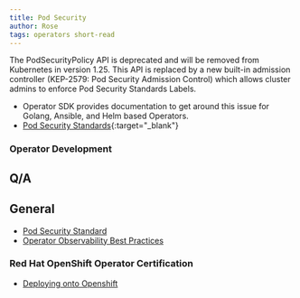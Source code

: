 ```yaml
---
title: Pod Security
author: Rose
tags: operators short-read
---
```


The PodSecurityPolicy API is deprecated and will be removed from Kubernetes in version 1.25. This API is replaced by a new built-in admission controller (KEP-2579: Pod Security Admission Control) which allows cluster admins to enforce Pod Security Standards Labels.

* Operator SDK provides documentation to get around this issue for Golang, Ansible, and Helm based Operators.
* [Pod Security Standards](https://sdk.operatorframework.io/docs/best-practices/pod-security-standards/){:target="_blank"}

### Operator Development

## Q/A

## General
* [Pod Security Standard](./doc/operator/podsecuritystandards)
* [Operator Observability Best Practices](https://github.com/sradco/operator-sdk/blob/af8e6383b2d50d4cc2c2c98a1b067c16f85a1c83/website/content/en/docs/best-practices/observability-best-practices.md)

### Red Hat OpenShift Operator Certification

* [Deploying onto Openshift](https://redhat-connect.gitbook.io/certified-operator-guide/ocp-deployment/openshift-deployment)
